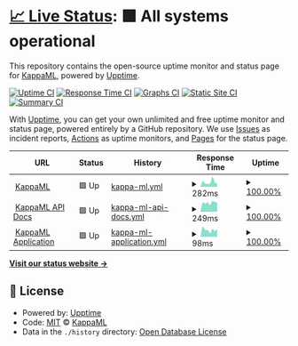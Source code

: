 # [📈 Live Status](https://status.kappaml.com): <!--live status--> **🟩 All systems operational**

This repository contains the open-source uptime monitor and status page for [KappaML](https://www.kappaml.com), powered by [Upptime](https://github.com/upptime/upptime).

[![Uptime CI](https://github.com/kappaml/status/workflows/Uptime%20CI/badge.svg)](https://github.com/kappaml/status/actions?query=workflow%3A%22Uptime+CI%22)
[![Response Time CI](https://github.com/kappaml/status/workflows/Response%20Time%20CI/badge.svg)](https://github.com/kappaml/status/actions?query=workflow%3A%22Response+Time+CI%22)
[![Graphs CI](https://github.com/kappaml/status/workflows/Graphs%20CI/badge.svg)](https://github.com/kappaml/status/actions?query=workflow%3A%22Graphs+CI%22)
[![Static Site CI](https://github.com/kappaml/status/workflows/Static%20Site%20CI/badge.svg)](https://github.com/kappaml/status/actions?query=workflow%3A%22Static+Site+CI%22)
[![Summary CI](https://github.com/kappaml/status/workflows/Summary%20CI/badge.svg)](https://github.com/kappaml/status/actions?query=workflow%3A%22Summary+CI%22)

With [Upptime](https://upptime.js.org), you can get your own unlimited and free uptime monitor and status page, powered entirely by a GitHub repository. We use [Issues](https://github.com/kappaml/status/issues) as incident reports, [Actions](https://github.com/kappaml/status/actions) as uptime monitors, and [Pages](https://status.kappaml.com) for the status page.

<!--start: status pages-->
<!-- This summary is generated by Upptime (https://github.com/upptime/upptime) -->
<!-- Do not edit this manually, your changes will be overwritten -->
<!-- prettier-ignore -->
| URL | Status | History | Response Time | Uptime |
| --- | ------ | ------- | ------------- | ------ |
| <img alt="" src="https://icons.duckduckgo.com/ip3/www.kappaml.com.ico" height="13"> [KappaML](https://www.kappaml.com) | 🟩 Up | [kappa-ml.yml](https://github.com/KappaML/status/commits/HEAD/history/kappa-ml.yml) | <details><summary><img alt="Response time graph" src="./graphs/kappa-ml/response-time-week.png" height="20"> 282ms</summary><br><a href="https://status.kappaml.com/history/kappa-ml"><img alt="Response time 302" src="https://img.shields.io/endpoint?url=https%3A%2F%2Fraw.githubusercontent.com%2FKappaML%2Fstatus%2FHEAD%2Fapi%2Fkappa-ml%2Fresponse-time.json"></a><br><a href="https://status.kappaml.com/history/kappa-ml"><img alt="24-hour response time 319" src="https://img.shields.io/endpoint?url=https%3A%2F%2Fraw.githubusercontent.com%2FKappaML%2Fstatus%2FHEAD%2Fapi%2Fkappa-ml%2Fresponse-time-day.json"></a><br><a href="https://status.kappaml.com/history/kappa-ml"><img alt="7-day response time 282" src="https://img.shields.io/endpoint?url=https%3A%2F%2Fraw.githubusercontent.com%2FKappaML%2Fstatus%2FHEAD%2Fapi%2Fkappa-ml%2Fresponse-time-week.json"></a><br><a href="https://status.kappaml.com/history/kappa-ml"><img alt="30-day response time 311" src="https://img.shields.io/endpoint?url=https%3A%2F%2Fraw.githubusercontent.com%2FKappaML%2Fstatus%2FHEAD%2Fapi%2Fkappa-ml%2Fresponse-time-month.json"></a><br><a href="https://status.kappaml.com/history/kappa-ml"><img alt="1-year response time 313" src="https://img.shields.io/endpoint?url=https%3A%2F%2Fraw.githubusercontent.com%2FKappaML%2Fstatus%2FHEAD%2Fapi%2Fkappa-ml%2Fresponse-time-year.json"></a></details> | <details><summary><a href="https://status.kappaml.com/history/kappa-ml">100.00%</a></summary><a href="https://status.kappaml.com/history/kappa-ml"><img alt="All-time uptime 99.98%" src="https://img.shields.io/endpoint?url=https%3A%2F%2Fraw.githubusercontent.com%2FKappaML%2Fstatus%2FHEAD%2Fapi%2Fkappa-ml%2Fuptime.json"></a><br><a href="https://status.kappaml.com/history/kappa-ml"><img alt="24-hour uptime 100.00%" src="https://img.shields.io/endpoint?url=https%3A%2F%2Fraw.githubusercontent.com%2FKappaML%2Fstatus%2FHEAD%2Fapi%2Fkappa-ml%2Fuptime-day.json"></a><br><a href="https://status.kappaml.com/history/kappa-ml"><img alt="7-day uptime 100.00%" src="https://img.shields.io/endpoint?url=https%3A%2F%2Fraw.githubusercontent.com%2FKappaML%2Fstatus%2FHEAD%2Fapi%2Fkappa-ml%2Fuptime-week.json"></a><br><a href="https://status.kappaml.com/history/kappa-ml"><img alt="30-day uptime 100.00%" src="https://img.shields.io/endpoint?url=https%3A%2F%2Fraw.githubusercontent.com%2FKappaML%2Fstatus%2FHEAD%2Fapi%2Fkappa-ml%2Fuptime-month.json"></a><br><a href="https://status.kappaml.com/history/kappa-ml"><img alt="1-year uptime 100.00%" src="https://img.shields.io/endpoint?url=https%3A%2F%2Fraw.githubusercontent.com%2FKappaML%2Fstatus%2FHEAD%2Fapi%2Fkappa-ml%2Fuptime-year.json"></a></details>
| <img alt="" src="https://icons.duckduckgo.com/ip3/api.kappaml.com.ico" height="13"> [KappaML API Docs](https://api.kappaml.com/docs) | 🟩 Up | [kappa-ml-api-docs.yml](https://github.com/KappaML/status/commits/HEAD/history/kappa-ml-api-docs.yml) | <details><summary><img alt="Response time graph" src="./graphs/kappa-ml-api-docs/response-time-week.png" height="20"> 249ms</summary><br><a href="https://status.kappaml.com/history/kappa-ml-api-docs"><img alt="Response time 709" src="https://img.shields.io/endpoint?url=https%3A%2F%2Fraw.githubusercontent.com%2FKappaML%2Fstatus%2FHEAD%2Fapi%2Fkappa-ml-api-docs%2Fresponse-time.json"></a><br><a href="https://status.kappaml.com/history/kappa-ml-api-docs"><img alt="24-hour response time 311" src="https://img.shields.io/endpoint?url=https%3A%2F%2Fraw.githubusercontent.com%2FKappaML%2Fstatus%2FHEAD%2Fapi%2Fkappa-ml-api-docs%2Fresponse-time-day.json"></a><br><a href="https://status.kappaml.com/history/kappa-ml-api-docs"><img alt="7-day response time 249" src="https://img.shields.io/endpoint?url=https%3A%2F%2Fraw.githubusercontent.com%2FKappaML%2Fstatus%2FHEAD%2Fapi%2Fkappa-ml-api-docs%2Fresponse-time-week.json"></a><br><a href="https://status.kappaml.com/history/kappa-ml-api-docs"><img alt="30-day response time 422" src="https://img.shields.io/endpoint?url=https%3A%2F%2Fraw.githubusercontent.com%2FKappaML%2Fstatus%2FHEAD%2Fapi%2Fkappa-ml-api-docs%2Fresponse-time-month.json"></a><br><a href="https://status.kappaml.com/history/kappa-ml-api-docs"><img alt="1-year response time 709" src="https://img.shields.io/endpoint?url=https%3A%2F%2Fraw.githubusercontent.com%2FKappaML%2Fstatus%2FHEAD%2Fapi%2Fkappa-ml-api-docs%2Fresponse-time-year.json"></a></details> | <details><summary><a href="https://status.kappaml.com/history/kappa-ml-api-docs">100.00%</a></summary><a href="https://status.kappaml.com/history/kappa-ml-api-docs"><img alt="All-time uptime 98.79%" src="https://img.shields.io/endpoint?url=https%3A%2F%2Fraw.githubusercontent.com%2FKappaML%2Fstatus%2FHEAD%2Fapi%2Fkappa-ml-api-docs%2Fuptime.json"></a><br><a href="https://status.kappaml.com/history/kappa-ml-api-docs"><img alt="24-hour uptime 100.00%" src="https://img.shields.io/endpoint?url=https%3A%2F%2Fraw.githubusercontent.com%2FKappaML%2Fstatus%2FHEAD%2Fapi%2Fkappa-ml-api-docs%2Fuptime-day.json"></a><br><a href="https://status.kappaml.com/history/kappa-ml-api-docs"><img alt="7-day uptime 100.00%" src="https://img.shields.io/endpoint?url=https%3A%2F%2Fraw.githubusercontent.com%2FKappaML%2Fstatus%2FHEAD%2Fapi%2Fkappa-ml-api-docs%2Fuptime-week.json"></a><br><a href="https://status.kappaml.com/history/kappa-ml-api-docs"><img alt="30-day uptime 97.57%" src="https://img.shields.io/endpoint?url=https%3A%2F%2Fraw.githubusercontent.com%2FKappaML%2Fstatus%2FHEAD%2Fapi%2Fkappa-ml-api-docs%2Fuptime-month.json"></a><br><a href="https://status.kappaml.com/history/kappa-ml-api-docs"><img alt="1-year uptime 98.79%" src="https://img.shields.io/endpoint?url=https%3A%2F%2Fraw.githubusercontent.com%2FKappaML%2Fstatus%2FHEAD%2Fapi%2Fkappa-ml-api-docs%2Fuptime-year.json"></a></details>
| <img alt="" src="https://icons.duckduckgo.com/ip3/app.kappaml.com.ico" height="13"> [KappaML Application](https://app.kappaml.com) | 🟩 Up | [kappa-ml-application.yml](https://github.com/KappaML/status/commits/HEAD/history/kappa-ml-application.yml) | <details><summary><img alt="Response time graph" src="./graphs/kappa-ml-application/response-time-week.png" height="20"> 98ms</summary><br><a href="https://status.kappaml.com/history/kappa-ml-application"><img alt="Response time 122" src="https://img.shields.io/endpoint?url=https%3A%2F%2Fraw.githubusercontent.com%2FKappaML%2Fstatus%2FHEAD%2Fapi%2Fkappa-ml-application%2Fresponse-time.json"></a><br><a href="https://status.kappaml.com/history/kappa-ml-application"><img alt="24-hour response time 77" src="https://img.shields.io/endpoint?url=https%3A%2F%2Fraw.githubusercontent.com%2FKappaML%2Fstatus%2FHEAD%2Fapi%2Fkappa-ml-application%2Fresponse-time-day.json"></a><br><a href="https://status.kappaml.com/history/kappa-ml-application"><img alt="7-day response time 98" src="https://img.shields.io/endpoint?url=https%3A%2F%2Fraw.githubusercontent.com%2FKappaML%2Fstatus%2FHEAD%2Fapi%2Fkappa-ml-application%2Fresponse-time-week.json"></a><br><a href="https://status.kappaml.com/history/kappa-ml-application"><img alt="30-day response time 108" src="https://img.shields.io/endpoint?url=https%3A%2F%2Fraw.githubusercontent.com%2FKappaML%2Fstatus%2FHEAD%2Fapi%2Fkappa-ml-application%2Fresponse-time-month.json"></a><br><a href="https://status.kappaml.com/history/kappa-ml-application"><img alt="1-year response time 128" src="https://img.shields.io/endpoint?url=https%3A%2F%2Fraw.githubusercontent.com%2FKappaML%2Fstatus%2FHEAD%2Fapi%2Fkappa-ml-application%2Fresponse-time-year.json"></a></details> | <details><summary><a href="https://status.kappaml.com/history/kappa-ml-application">100.00%</a></summary><a href="https://status.kappaml.com/history/kappa-ml-application"><img alt="All-time uptime 99.99%" src="https://img.shields.io/endpoint?url=https%3A%2F%2Fraw.githubusercontent.com%2FKappaML%2Fstatus%2FHEAD%2Fapi%2Fkappa-ml-application%2Fuptime.json"></a><br><a href="https://status.kappaml.com/history/kappa-ml-application"><img alt="24-hour uptime 100.00%" src="https://img.shields.io/endpoint?url=https%3A%2F%2Fraw.githubusercontent.com%2FKappaML%2Fstatus%2FHEAD%2Fapi%2Fkappa-ml-application%2Fuptime-day.json"></a><br><a href="https://status.kappaml.com/history/kappa-ml-application"><img alt="7-day uptime 100.00%" src="https://img.shields.io/endpoint?url=https%3A%2F%2Fraw.githubusercontent.com%2FKappaML%2Fstatus%2FHEAD%2Fapi%2Fkappa-ml-application%2Fuptime-week.json"></a><br><a href="https://status.kappaml.com/history/kappa-ml-application"><img alt="30-day uptime 99.88%" src="https://img.shields.io/endpoint?url=https%3A%2F%2Fraw.githubusercontent.com%2FKappaML%2Fstatus%2FHEAD%2Fapi%2Fkappa-ml-application%2Fuptime-month.json"></a><br><a href="https://status.kappaml.com/history/kappa-ml-application"><img alt="1-year uptime 99.98%" src="https://img.shields.io/endpoint?url=https%3A%2F%2Fraw.githubusercontent.com%2FKappaML%2Fstatus%2FHEAD%2Fapi%2Fkappa-ml-application%2Fuptime-year.json"></a></details>

<!--end: status pages-->

[**Visit our status website →**](https://status.kappaml.com)

## 📄 License

- Powered by: [Upptime](https://github.com/upptime/upptime)
- Code: [MIT](./LICENSE) © [KappaML](https://www.kappaml.com)
- Data in the `./history` directory: [Open Database License](https://opendatacommons.org/licenses/odbl/1-0/)
